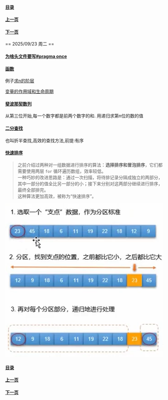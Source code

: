 #### [目录](index.md)
#### [上一页](day1.md)
#### [下一页](day3.md)
== 2025/09/23 周二 ==

#### [为啥头文件要写#pragma once](./node/头文件保护.md)

#### [函数](./node/函数.md)

例子[求n的阶层](./code/求n的阶层.cpp)

[变量的作用域和生命周期](./note/变量的作用域和生命周期.md)

#### [斐波那契数列](.\code\递归斐波那契.cpp)

从第三位开始,每一个数字都是前两个数字的和.
用递归求第n位的数的值


#### [二分查找](./code/二分查找.cpp)

也叫折半查找,高效的查找方法,前提:有序

#### [快速排序](./code/qsort.cpp)

> 之前介绍过两种对一组数据进行排序的算法：**选择排序和冒泡排序**，它们都需要使用两层 `for` 循环遍历数组，效率较低。  
> 一种巧妙的改进思路是：通过一次扫描，将待排记录分隔成独立的两部分，其中一部分的值全比另一部分的小；接下来分别对这两部分继续进行排序，最终全部排完。  
> 这种算法更加高效，被称为“快速排序”。

![image-20250923124658592](assets/image-20250923124658592.png)
#### [目录](index.md)
#### [上一页](day1.md)
#### [下一页](day3.md)